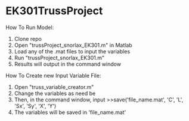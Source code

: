 # EK301TrussProject

How To Run Model:
1) Clone repo
2) Open "trussProject_snorlax_EK301.m" in Matlab
3) Load any of the .mat files to input the variables
4) Run "trussProject_snorlax_EK301.m"
5) Results will output in the command window


How To Create new Input Variable File:
1) Open "truss_variable_creator.m"
2) Change the variables as need be
3) Then, in the command window, input >>save('file_name.mat', 'C', 'L', 'Sx', 'Sy', 'X', 'Y')
4) The variables will be saved in 'file_name.mat'
